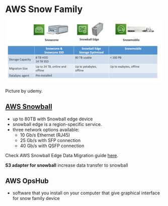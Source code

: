 # AWS Snow Family

![image-20240217183640958](./assets/image-20240217183640958.png)

Picture by udemy.

## [AWS Snowball](https://aws.amazon.com/snowball/faqs/)

- up to 80TB with Snowball edge device
- snowball edge is a region-specific service.
- three network options available:
  - 10 Gb/s Ethernet (RJ45) 
  - 25 Gb/s with SFP connection
  - 40 Gb/s with QSFP connection

Check AWS Snowball Edge Data Migration guide [here](https://d1.awsstatic.com/whitepapers/snowball-edge-data-migration-guide.pdf).



**S3 adapter for snowball** increase data transfer to snowball



## AWS OpsHub

- software that you install on your computer that give graphical interface for snow family device

  
